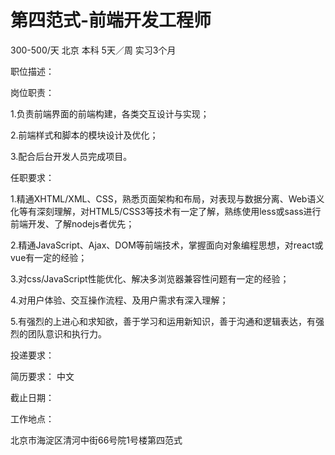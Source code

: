 # 第四范式-前端开发工程师

300-500/天 北京 本科 5天／周 实习3个月

职位描述：

岗位职责：

1.负责前端界面的前端构建，各类交互设计与实现；

2.前端样式和脚本的模块设计及优化；

3.配合后台开发人员完成项目。





任职要求：

1.精通XHTML/XML、CSS，熟悉页面架构和布局，对表现与数据分离、Web语义化等有深刻理解，对HTML5/CSS3等技术有一定了解，熟练使用less或sass进行前端开发、了解nodejs者优先；

2.精通JavaScript、Ajax、DOM等前端技术，掌握面向对象编程思想，对react或vue有一定的经验；

3.对css/JavaScript性能优化、解决多浏览器兼容性问题有一定的经验；

4.对用户体验、交互操作流程、及用户需求有深入理解；

5.有强烈的上进心和求知欲，善于学习和运用新知识，善于沟通和逻辑表达，有强烈的团队意识和执行力。

投递要求：

简历要求： 中文

截止日期：

工作地点：

北京市海淀区清河中街66号院1号楼第四范式